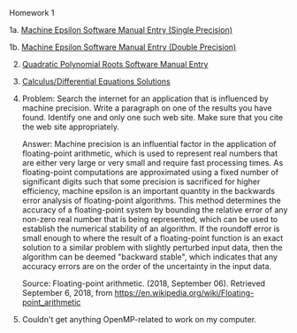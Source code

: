 Homework 1

1a. [Machine Epsilon Software Manual Entry (Single Precision)](https://github.com/CamWeil/math4610/blob/master/softwaremanual/nmmaceps.md)

1b. [Machine Epsilon Software Manual Entry (Double Precision)](https://github.com/CamWeil/math4610/blob/master/softwaremanual/nmdmaceps.md)

2. [Quadratic Polynomial Roots Software Manual Entry](https://github.com/CamWeil/math4610/blob/master/softwaremanual/nmqproots.md)

3. [Calculus/Differential Equations Solutions](https://github.com/CamWeil/math4610/blob/master/homework/nmhw1.pdf)

4. Problem: Search the internet for an application that is influenced by machine precision. Write a paragraph on one of the results you have found. Identify one and only one such web site. Make sure that you cite the web site appropriately.

   Answer: Machine precision is an influential factor in the application of floating-point arithmetic, which is used to represent real numbers that are either very large or very small and require fast processing times. As floating-point computations are approximated using a fixed number of significant digits such that some precision is sacrificed for higher efficiency, machine epsilon is an important quantity in the backwards error analysis of floating-point algorithms. This method determines the accuracy of a floating-point system by bounding the relative error of any non-zero real number that is being represented, which can be used to establish the numerical stability of an algorithm. If the roundoff error is small enough to where the result of a floating-point function is an exact solution to a similar problem with slightly perturbed input data, then the algorithm can be deemed "backward stable", which indicates that any accuracy errors are on the order of the uncertainty in the input data.

   Source: Floating-point arithmetic. (2018, September 06). Retrieved September 6, 2018, from https://en.wikipedia.org/wiki/Floating-point_arithmetic

5. Couldn't get anything OpenMP-related to work on my computer.
